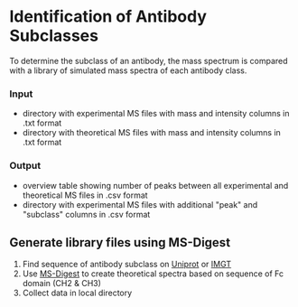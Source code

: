 # Identification of Antibody Subclasses

To determine the subclass of an antibody, the mass spectrum is compared with a library of simulated mass spectra of each antibody class. 

### Input
- directory with experimental MS files with mass and intensity columns in .txt format
- directory with theoretical MS files with mass and intensity columns in .txt format

### Output
- overview table showing number of peaks between all experimental and theoretical MS files in .csv format
- directory with experimental MS files with additional "peak" and "subclass" columns in .csv format



## Generate library files using MS-Digest
1. Find sequence of antibody subclass on [Uniprot](https://www.uniprot.org) or [IMGT](imgt.org/mAb-DB/)
2. Use [MS-Digest](https://prospector.ucsf.edu/prospector/cgi-bin/msform.cgi?form=msdigest) to create theoretical spectra based on sequence of Fc domain (CH2 & CH3)
3. Collect data in local directory

